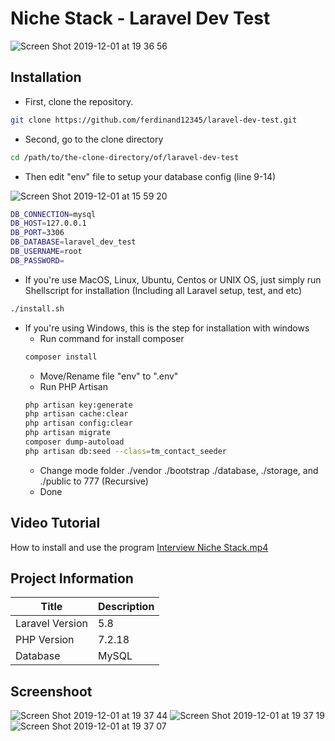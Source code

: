# Niche Stack - Laravel Dev Test
![Screen Shot 2019-12-01 at 19 36 56](https://user-images.githubusercontent.com/14433159/69914087-92cda780-1472-11ea-8728-9a0da5bc5b2f.png)
## Installation
- First, clone the repository.
```bash
git clone https://github.com/ferdinand12345/laravel-dev-test.git
```
- Second, go to the clone directory
```bash
cd /path/to/the-clone-directory/of/laravel-dev-test
```
- Then edit "env" file to setup your database config (line 9-14)

![Screen Shot 2019-12-01 at 15 59 20](https://user-images.githubusercontent.com/14433159/69914106-c27caf80-1472-11ea-9948-5b44240fffd8.png)

```bash
DB_CONNECTION=mysql
DB_HOST=127.0.0.1
DB_PORT=3306
DB_DATABASE=laravel_dev_test
DB_USERNAME=root
DB_PASSWORD=
```
- If you're use MacOS, Linux, Ubuntu, Centos or UNIX OS, just simply run Shellscript for installation (Including all Laravel setup, test, and etc)
```bash
./install.sh
```
- If you're using Windows, this is the step for installation with windows
	- Run command for install composer
	```bash
	composer install
	```
	- Move/Rename file "env" to ".env"
	- Run PHP Artisan
	```bash
	php artisan key:generate
	php artisan cache:clear
	php artisan config:clear
	php artisan migrate
	composer dump-autoload
	php artisan db:seed --class=tm_contact_seeder
	```
	- Change mode folder ./vendor ./bootstrap ./database, ./storage, and ./public to 777 (Recursive)
	- Done
## Video Tutorial
How to install and use the program
[Interview Niche Stack.mp4](https://drive.google.com/file/d/1qADtVK19V1SoeAGB0ZXB9f8q7T7ZfR8m/view?usp=sharing)
## Project Information
Title | Description
--- | ---
Laravel Version | 5.8
PHP Version | 7.2.18
Database | MySQL
## Screenshoot
![Screen Shot 2019-12-01 at 19 37 44](https://user-images.githubusercontent.com/14433159/69914124-08397800-1473-11ea-9154-e24886763242.png)
![Screen Shot 2019-12-01 at 19 37 19](https://user-images.githubusercontent.com/14433159/69914125-08d20e80-1473-11ea-9bc4-f064e257f31c.png)
![Screen Shot 2019-12-01 at 19 37 07](https://user-images.githubusercontent.com/14433159/69914126-096aa500-1473-11ea-9207-c209701005de.png)

